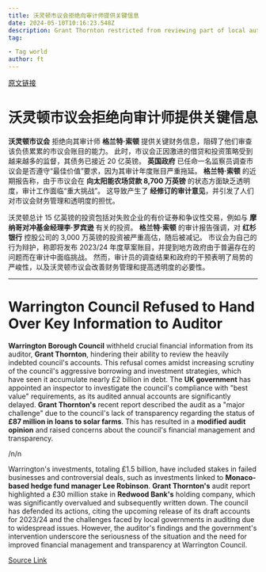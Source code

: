 ```yaml
---
title: 沃灵顿市议会拒绝向审计师提供关键信息
date: 2024-05-10T10:16:23.548Z
description: Grant Thornton restricted from reviewing part of local authority’s books
tag: 

- Tag world
author: ft
---
```


[原文链接](https://ft.com/content/880099cd-60e8-47a8-a9d2-7b411674ea7d)

# 沃灵顿市议会拒绝向审计师提供关键信息

**沃灵顿市议会** 拒绝向其审计师 **格兰特·索顿** 提供关键财务信息，阻碍了他们审查该负债累累的市议会账目的能力。 此时，市议会正因激进的借贷和投资策略受到越来越多的监督，其债务已接近 20 亿英镑。 **英国政府** 已任命一名监察员调查市议会是否遵守“最佳价值”要求，因为其审计年度账目严重拖延。 **格兰特·索顿** 的近期报告称，由于市议会在 **向太阳能农场贷款 8,700 万英镑** 的状态方面缺乏透明度，审计工作面临“重大挑战”。 这导致产生了 **经修订的审计意见**，并引发了人们对市议会财务管理和透明度的担忧。

沃灵顿总计 15 亿英镑的投资包括对失败企业的有价证券和争议性交易，例如与 **摩纳哥对冲基金经理李·罗宾逊** 有关的投资。 **格兰特·索顿** 的审计报告强调，对 **红杉银行** 控股公司的 3,000 万英镑的投资被严重高估，随后被减记。 市议会为自己的行为辩护，称即将发布 2023/24 年度草案账目，并提到地方政府由于普遍存在的问题而在审计中面临挑战。 然而，审计员的调查结果和政府的干预表明了局势的严峻性，以及沃灵顿市议会改善财务管理和提高透明度的必要性。

---

# Warrington Council Refused to Hand Over Key Information to Auditor

**Warrington Borough Council** withheld crucial financial information from its auditor, **Grant Thornton**, hindering their ability to review the heavily indebted council's accounts. This refusal comes amidst increasing scrutiny of the council's aggressive borrowing and investment strategies, which have seen it accumulate nearly £2 billion in debt. The **UK government** has appointed an inspector to investigate the council's compliance with "best value" requirements, as its audited annual accounts are significantly delayed. **Grant Thornton's** recent report described the audit as a "major challenge" due to the council's lack of transparency regarding the status of **£87 million in loans to solar farms**. This has resulted in a **modified audit opinion** and raised concerns about the council's financial management and transparency. 

/n/n

Warrington's investments, totaling £1.5 billion, have included stakes in failed businesses and controversial deals, such as investments linked to **Monaco-based hedge fund manager Lee Robinson**. **Grant Thornton's** audit report highlighted a £30 million stake in **Redwood Bank's** holding company, which was significantly overvalued and subsequently written down. The council has defended its actions, citing the upcoming release of its draft accounts for 2023/24 and the challenges faced by local governments in auditing due to widespread issues. However, the auditor's findings and the government's intervention underscore the seriousness of the situation and the need for improved financial management and transparency at Warrington Council.

[Source Link](https://ft.com/content/880099cd-60e8-47a8-a9d2-7b411674ea7d)

